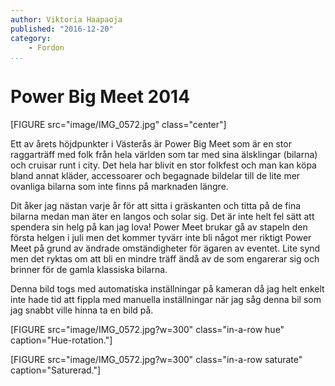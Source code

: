 ```yaml
---
author: Viktoria Haapaoja
published: "2016-12-20"
category:
    - Fordon
...
```


Power Big Meet 2014
====================

[FIGURE src="image/IMG_0572.jpg" class="center"]

Ett av årets höjdpunkter i Västerås är Power Big Meet som är en stor raggarträff
med folk från hela världen som tar med sina älsklingar (bilarna) och cruisar runt
i city. Det hela har blivit en stor folkfest och man kan köpa bland annat kläder,
accessoarer och begagnade bildelar till de lite mer ovanliga bilarna som inte finns
på marknaden längre.

<!--more-->

Dit åker jag nästan varje år för att sitta i gräskanten och titta på de fina bilarna
medan man äter en langos och solar sig. Det är inte helt fel sätt att spendera sin
helg på kan jag lova! Power Meet brukar gå av stapeln den första helgen i juli men
det kommer tyvärr inte bli något mer riktigt Power Meet på grund av ändrade omständigheter
för ägaren av eventet. Lite synd men det ryktas om att bli en mindre träff ändå av
de som engarerar sig och brinner för de gamla klassiska bilarna.

Denna bild togs med automatiska inställningar på kameran då jag helt enkelt inte hade
tid att fippla med manuella inställningar när jag såg denna bil som jag snabbt ville
hinna ta en bild på.

[FIGURE src="image/IMG_0572.jpg?w=300" class="in-a-row hue" caption="Hue-rotation."]

[FIGURE src="image/IMG_0572.jpg?w=300" class="in-a-row saturate" caption="Saturerad."]
